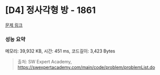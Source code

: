 # [D4] 정사각형 방 - 1861 

[문제 링크](https://swexpertacademy.com/main/code/problem/problemDetail.do?contestProbId=AV5LtJYKDzsDFAXc) 

### 성능 요약

메모리: 39,932 KB, 시간: 451 ms, 코드길이: 3,423 Bytes



> 출처: SW Expert Academy, https://swexpertacademy.com/main/code/problem/problemList.do